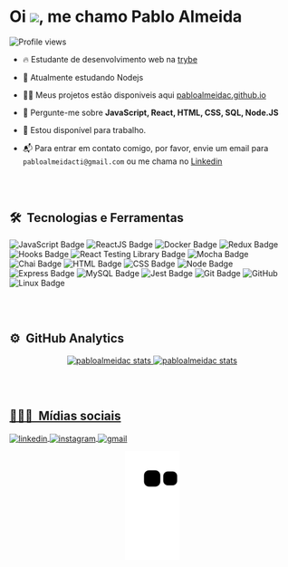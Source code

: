 <h1 align="left">Oi <img src="https://raw.githubusercontent.com/kaueMarques/kaueMarques/master/hi.gif" width="30px">, me chamo Pablo Almeida</h1>
<p align="left"> <img src="https://komarev.com/ghpvc/?username=pabloalmeidac&color=yellow" alt="Profile views" /> </p>

- 🔥 Estudante de desenvolvimento web na [trybe](https://www.betrybe.com/)

- 🌱 Atualmente estudando Nodejs

- 👨‍💻 Meus projetos estão disponiveis aqui [pabloalmeidac.github.io](https://pabloalmeidac.github.io/)

- 💬 Pergunte-me sobre **JavaScript, React, HTML, CSS, SQL, Node.JS**

- 🔭 Estou disponível para trabalho.

- 📬 Para entrar em contato comigo, por favor, envie um email para `pabloalmeidacti@gmail.com` ou me chama no [Linkedin](https://www.linkedin.com/in/pabloalmeidac/)

<br><br>

## 🛠 &nbsp;Tecnologias e Ferramentas

![JavaScript Badge](https://img.shields.io/badge/-JavaScript-yellow?style=flat-square&logo=JavaScript&logoColor=white)
![ReactJS Badge](https://img.shields.io/badge/-React-61DAFB?style=flat-square&logo=React&logoColor=black)
![Docker Badge](https://img.shields.io/badge/Docker-082135?style=flat-square&logo=Docker&logoColor=blue)
![Redux Badge](https://img.shields.io/badge/-Redux-764ABC?style=flat-square&logo=Redux&logoColor=white)
![Hooks Badge](https://img.shields.io/badge/-Hooks-61DAFB?style=flat-square&logo=React&logoColor=black)
![React Testing Library Badge](https://img.shields.io/badge/-RTL-61DAFB?style=flat-square&logo=react&logoColor=black)
![Mocha Badge](https://img.shields.io/badge/Mocha-8a6343?style=flat-square&logo=mocha&logoColor=white)
![Chai Badge](https://img.shields.io/badge/Chai-f7e9c8?style=flat-square&logo=mocha&logoColor=a84d45)
![HTML Badge](https://img.shields.io/badge/-HTML-E34F26?style=flat-square&logo=html5&logoColor=white)
![CSS Badge](https://img.shields.io/badge/-CSS-1572B6?style=flat-square&logo=css3&logoColor=white)
![Node Badge](https://img.shields.io/badge/-Node.js-339933?style=flat-square&logo=node.js&logoColor=white)
![Express Badge](https://img.shields.io/badge/-Express.js-green?style=flat-square&logo=Express&logoColor=black)
![MySQL Badge](https://img.shields.io/badge/-MySQL-4479A1?style=flat-square&logo=MySQL&logoColor=white)
![Jest Badge](https://img.shields.io/badge/-Jest-C21325?style=flat-square&logo=jest&logoColor=white)
![Git Badge](https://img.shields.io/badge/-Git-F05032?style=flat-square&logo=git&logoColor=white)
![GitHub](https://img.shields.io/badge/-GitHub-05122A?style=flat&logo=github)&nbsp;
![Linux Badge](https://img.shields.io/badge/-Linux-FCC624?style=flat-square&logo=Linux&logoColor=black)

<br><br>

## ⚙️ &nbsp;GitHub Analytics

<div align="center">
  <a href="https://github.com/pabloalmeidac">
  <img height="180em" src="https://github-readme-stats.vercel.app/api?username=pabloalmeidac&show_icons=true&theme=vision-friendly-dark&include_all_commits=true&count_private=true" alt="pabloalmeidac stats"/>
  <img height="180em" src="https://github-readme-stats.vercel.app/api/top-langs/?username=pabloalmeidac&layout=compact&langs_count=7&theme=vision-friendly-dark" alt="pabloalmeidac stats"/>
</div>

<br><br>

## 👨🏽‍🦲 &nbsp;Mídias sociais
<div align="left">
  <a href="https://linkedin.com/in/pabloalmeidac" target="_blank">
    <img align="center" src="https://img.shields.io/badge/-pabloalmeidac-05122A?style=flat&logo=linkedin" alt="linkedin"/>
  </a>
  <a href="https://instagram.com/pabloalmeidac" target="_blank">
   <img align="center" src="https://img.shields.io/badge/-pabloalmeidac-05122A?style=flat&logo=instagram" alt="instagram"/>
  </a>
   <a href="mailto:pabloalmeidacti@gmail.com" target="_blank">
   <img align="center" src="https://img.shields.io/badge/-pabloalmeidacti-05122A?style=flat&logo=gmail" alt="gmail"/>
  </a>
</div>
  
<div align="center">
  
  ![snake animation](https://github.com/pabloalmeidac/pabloalmeidac/blob/output/github-contribution-grid-snake.svg)
 
</div>
  


  
  

